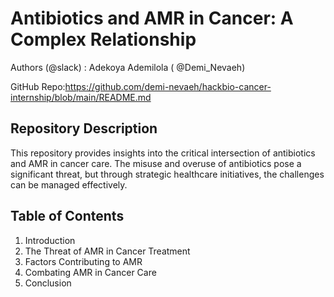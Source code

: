 # Antibiotics and AMR in Cancer: A Complex Relationship

Authors (@slack) : Adekoya Ademilola ( @Demi_Nevaeh)

GitHub Repo:https://github.com/demi-nevaeh/hackbio-cancer-internship/blob/main/README.md

## Repository Description
This repository provides insights into the critical intersection of antibiotics and AMR in cancer care. The misuse and overuse of antibiotics pose a significant threat, but through strategic healthcare initiatives, the challenges can be managed effectively.

## Table of Contents
1. Introduction
2. The Threat of AMR in Cancer Treatment
3. Factors Contributing to AMR
4. Combating AMR in Cancer Care
5. Conclusion
